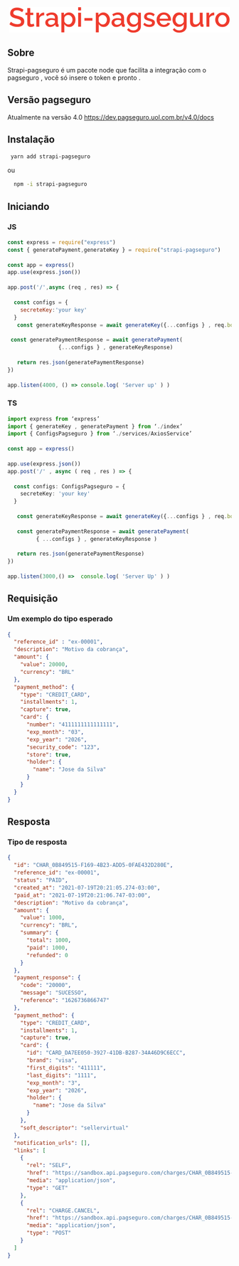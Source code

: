  

<p align="center">
  <img src="https://raw.githubusercontent.com/ziminny/strapi-pagseguro/main/readme-images/logo.png"/>
</p>

## Sobre
Strapi-pagseguro é um pacote node que  facilita a integração com o pagseguro , você só insere o token e pronto . 

## Versão pagseguro
Atualmente na versão 4.0 
https://dev.pagseguro.uol.com.br/v4.0/docs

## Instalação

~~~bash
 yarn add strapi-pagseguro
~~~
ou

~~~bash
  npm -i strapi-pagseguro
~~~

## Iniciando

### JS

~~~javascript
const express = require("express")
const { generatePayment,generateKey } = require("strapi-pagseguro")

const app = express()
app.use(express.json())

app.post('/',async (req , res) => {
  
  const configs = {
    secreteKey:'your key'
  } 
   const generateKeyResponse = await generateKey({...configs } , req.body)
  
 const generatePaymentResponse = await generatePayment(
                {...configs } , generateKeyResponse)

   return res.json(generatePaymentResponse)
})

app.listen(4000, () => console.log( 'Server up' ) )
~~~

### TS
~~~typescript
import express from ‘express’
import { generateKey , generatePayment } from ‘./index’
import { ConfigsPagseguro } from ‘./services/AxiosService’

const app = express()

app.use(express.json())
app.post('/' , async ( req , res ) => {
  
  const configs: ConfigsPagseguro = {
    secreteKey: 'your key'
  } 
  
   const generateKeyResponse = await generateKey({...configs } , req.body)

   const generatePaymentResponse = await generatePayment(
         { ...configs } , generateKeyResponse )

   return res.json(generatePaymentResponse)
})

app.listen(3000,() =>  console.log( 'Server Up' ) )
~~~

## Requisição

### Um exemplo do tipo esperado 

~~~json
{
  "reference_id" : "ex-00001",
  "description": "Motivo da cobrança",
  "amount": {
    "value": 20000,
    "currency": "BRL"
  },
  "payment_method": {
    "type": "CREDIT_CARD",
    "installments": 1,
    "capture": true,
    "card": {
      "number": "4111111111111111",
      "exp_month": "03",
      "exp_year": "2026",
      "security_code": "123",
      "store": true,        
      "holder": {
        "name": "Jose da Silva"
      }
    }
  }
}
~~~

## Resposta

### Tipo de resposta

~~~json
{
  "id": "CHAR_0B849515-F169-4B23-ADD5-0FAE432D280E",
  "reference_id": "ex-00001",
  "status": "PAID",
  "created_at": "2021-07-19T20:21:05.274-03:00",
  "paid_at": "2021-07-19T20:21:06.747-03:00",
  "description": "Motivo da cobrança",
  "amount": {
    "value": 1000,
    "currency": "BRL",
    "summary": {
      "total": 1000,
      "paid": 1000,
      "refunded": 0
    }
  },
  "payment_response": {
    "code": "20000",
    "message": "SUCESSO",
    "reference": "1626736866747"
  },
  "payment_method": {
    "type": "CREDIT_CARD",
    "installments": 1,
    "capture": true,
    "card": {
      "id": "CARD_DA7EE050-3927-41DB-B287-34A46D9C6ECC",
      "brand": "visa",
      "first_digits": "411111",
      "last_digits": "1111",
      "exp_month": "3",
      "exp_year": "2026",
      "holder": {
        "name": "Jose da Silva"
      }
    },
    "soft_descriptor": "sellervirtual"
  },
  "notification_urls": [],
  "links": [
    {
      "rel": "SELF",
      "href": "https://sandbox.api.pagseguro.com/charges/CHAR_0B849515-F169-4B23-ADD5-0FAE432D280E",
      "media": "application/json",
      "type": "GET"
    },
    {
      "rel": "CHARGE.CANCEL",
      "href": "https://sandbox.api.pagseguro.com/charges/CHAR_0B849515-F169-4B23-ADD5-0FAE432D280E/cancel",
      "media": "application/json",
      "type": "POST"
    }
  ]
}
~~~
